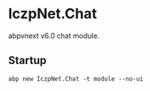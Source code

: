 # IczpNet.Chat

abpvnext v6.0 chat module.

## Startup

```
abp new IczpNet.Chat -t module --no-ui 
```

